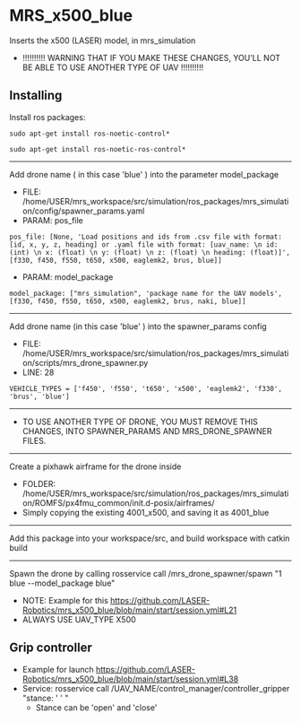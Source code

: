 # MRS_x500_blue
Inserts the x500 (LASER) model, in mrs_simulation
* !!!!!!!!!! WARNING THAT IF YOU MAKE THESE CHANGES, YOU'LL NOT BE ABLE TO USE ANOTHER TYPE OF UAV !!!!!!!!!!
## Installing
Install ros packages:
```
sudo apt-get install ros-noetic-control*
```
```
sudo apt-get install ros-noetic-ros-control*
```
------------------------------------------------------------------------------------------------------------
Add drone name ( in this case 'blue' ) into the parameter model_package 
  - FILE: /home/USER/mrs_workspace/src/simulation/ros_packages/mrs_simulation/config/spawner_params.yaml
  - PARAM: pos_file
```
pos_file: [None, 'Load positions and ids from .csv file with format: [id, x, y, z, heading] or .yaml file with format: [uav_name: \n id: (int) \n x: (float) \n y: (float) \n z: (float) \n heading: (float)]', [f330, f450, f550, t650, x500, eaglemk2, brus, blue]]
```
  - PARAM: model_package
```
model_package: ["mrs_simulation", 'package name for the UAV models', [f330, f450, f550, t650, x500, eaglemk2, brus, naki, blue]]
```
------------------------------------------------------------------------------------------------------------
Add drone name (in this case 'blue' ) into the spawner_params config
  - FILE: /home/USER/mrs_workspace/src/simulation/ros_packages/mrs_simulation/scripts/mrs_drone_spawner.py
  - LINE: 28
```
VEHICLE_TYPES = ['f450', 'f550', 't650', 'x500', 'eaglemk2', 'f330', 'brus', 'blue']
```
------------------------------------------------------------------------------------------------------------
- TO USE ANOTHER TYPE OF DRONE, YOU MUST REMOVE THIS CHANGES, INTO SPAWNER_PARAMS AND MRS_DRONE_SPAWNER FILES.
------------------------------------------------------------------------------------------------------------
Create a pixhawk airframe for the drone inside 
  - FOLDER: /home/USER/mrs_workspace/src/simulation/ros_packages/mrs_simulation/ROMFS/px4fmu_common/init.d-posix/airframes/ 
  - Simply copying the existing 4001_x500, and saving it as 4001_blue
------------------------------------------------------------------------------------------------------------
Add this package into your workspace/src, and build workspace with catkin build

------------------------------------------------------------------------------------------------------------
Spawn the drone by calling rosservice call /mrs_drone_spawner/spawn "1 blue --model_package blue" 
  - NOTE: Example for this https://github.com/LASER-Robotics/mrs_x500_blue/blob/main/start/session.yml#L21
  - ALWAYS USE UAV_TYPE X500
  
## Grip controller
* Example for launch https://github.com/LASER-Robotics/mrs_x500_blue/blob/main/start/session.yml#L38
* Service: rosservice call /UAV_NAME/control_manager/controller_gripper "stance: ' ' "
  - Stance can be 'open' and 'close'

